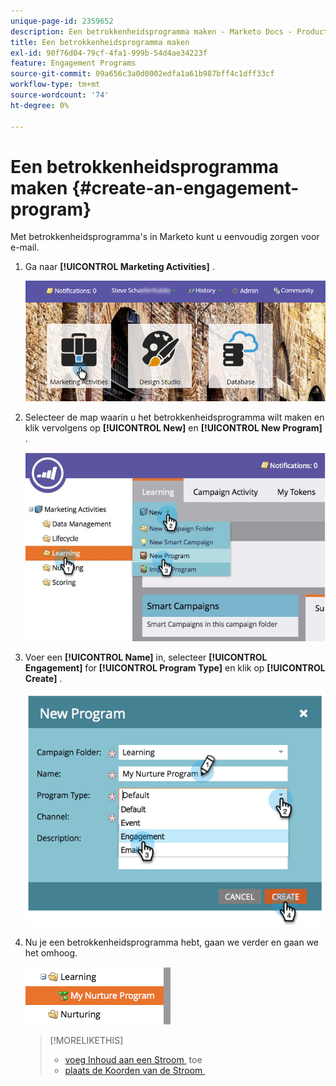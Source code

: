 ```yaml
---
unique-page-id: 2359652
description: Een betrokkenheidsprogramma maken - Marketo Docs - Productdocumentatie
title: Een betrokkenheidsprogramma maken
exl-id: 90f76d04-79cf-4fa1-999b-54d4ae34223f
feature: Engagement Programs
source-git-commit: 09a656c3a0d0002edfa1a61b987bff4c1dff33cf
workflow-type: tm+mt
source-wordcount: '74'
ht-degree: 0%

---
```


# Een betrokkenheidsprogramma maken {#create-an-engagement-program}

Met betrokkenheidsprogramma&#39;s in Marketo kunt u eenvoudig zorgen voor e-mail.

1. Ga naar **[!UICONTROL Marketing Activities]** .

   ![](assets/login-marketing-activities.png)

1. Selecteer de map waarin u het betrokkenheidsprogramma wilt maken en klik vervolgens op **[!UICONTROL New]** en **[!UICONTROL New Program]** .

   ![](assets/newprogramlifecycle.jpg)

1. Voer een **[!UICONTROL Name]** in, selecteer **[!UICONTROL Engagement]** for **[!UICONTROL Program Type]** en klik op **[!UICONTROL Create]** .

   ![](assets/image2014-9-15-15-3a35-3a32.png)

1. Nu je een betrokkenheidsprogramma hebt, gaan we verder en gaan we het omhoog.

   ![](assets/image2014-9-15-15-3a35-3a38.png)

   >[!MORELIKETHIS]
   >
   >* [&#x200B; voeg Inhoud aan een Stroom &#x200B;](/help/marketo/product-docs/email-marketing/drip-nurturing/creating-an-engagement-program/add-content-to-a-stream.md) toe
   >* [&#x200B; plaats de Koorden van de Stroom &#x200B;](/help/marketo/product-docs/email-marketing/drip-nurturing/engagement-program-streams/set-stream-cadence.md)
